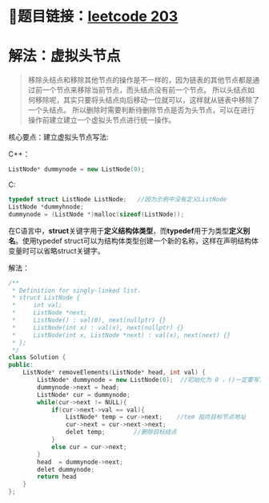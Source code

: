 # 🔗题目链接：[leetcode 203](https://leetcode.cn/problems/remove-linked-list-elements/)

# 解法：虚拟头节点

>移除头结点和移除其他节点的操作是不一样的，因为链表的其他节点都是通过前一个节点来移除当前节点，而头结点没有前一个节点。
>所以头结点如何移除呢，其实只要将头结点向后移动一位就可以，这样就从链表中移除了一个头结点。
>所以删除时需要判断待删除节点是否为头节点，可以在进行操作前建立建立一个虚拟头节点进行统一操作。

核心要点：建立虚拟头节点写法:


C++：
```C++
ListNode* dummynode = new ListNode(0); 
```
C:
```C
typedef struct ListNode ListNode;   //因为示例中没有定义ListNode
ListNode *dummyhnode;
dummynode = (ListNode *)malloc(sizeof(ListNode));
```
在C语言中，**struct**关键字用于**定义结构体类型**，而**typedef**用于为类型**定义别名**。使用typedef struct可以为结构体类型创建一个新的名称，这样在声明结构体变量时可以省略struct关键字。

解法：
```C++
/**
 * Definition for singly-linked list.
 * struct ListNode {
 *     int val;
 *     ListNode *next;
 *     ListNode() : val(0), next(nullptr) {}
 *     ListNode(int x) : val(x), next(nullptr) {}
 *     ListNode(int x, ListNode *next) : val(x), next(next) {}
 * };
 */
class Solution {
public:
    ListNode* removeElements(ListNode* head, int val) {
        ListNode* dummynode = new ListNode(0);  //初始化为 0 ，()一定要写东西
        dummynode->next = head;
        ListNode* cur = dummynode;
        while(cur->next != NULL){
            if(cur->next->val == val){
                ListNode* temp = cur->next;    //tem 指向目标节点地址
                cur->next = cur->next->next;
                delet temp;        //删除目标结点
            }
            else cur = cur->next;
        }
        head  = dummynode->next;
        delet dummynode;
        return head
    }
};
```
